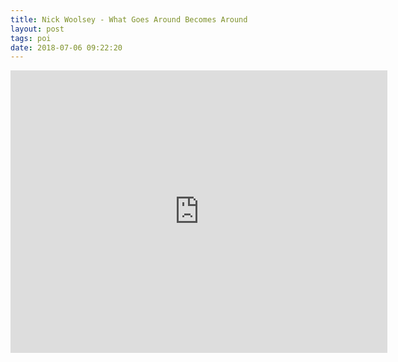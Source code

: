 ```yaml
---
title: Nick Woolsey - What Goes Around Becomes Around
layout: post
tags: poi
date: 2018-07-06 09:22:20
---
```

<iframe width="603" height="452" src="https://www.youtube.com/embed/H-v3GHT8HHY" frameborder="0" allowfullscreen="true"></iframe>
